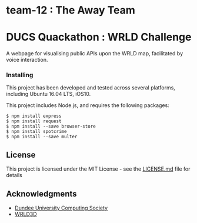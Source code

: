 # team-12 : The Away Team
# DUCS Quackathon : WRLD Challenge

A webpage for visualising public APIs upon the WRLD map, facilitated by voice interaction.

### Installing

This project has been developed and tested across several platforms, including Ubuntu 16.04 LTS, iOS10.

This project includes Node.js, and requires the following packages:

```
$ npm install express
$ npm install request
$ npm install --save browser-store 
$ npm install spotcrime
$ npm install --save multer
```
## License

This project is licensed under the MIT License - see the [LICENSE.md](LICENSE.md) file for details

## Acknowledgments

* [Dundee University Computing Society](https://www.facebook.com/groups/DundeeComputingSociety/)
* [WRLD3D](https://www.wrld3d.com/)
